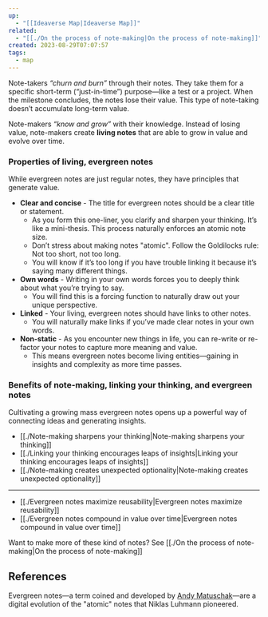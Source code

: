 ```yaml
---
up:
  - "[[Ideaverse Map|Ideaverse Map]]"
related:
  - "[[./On the process of note-making|On the process of note-making]]"
created: 2023-08-29T07:07:57
tags:
  - map
---
```

Note-takers _“churn and burn”_ through their notes. They take them for a specific short-term (“just-in-time”) purpose—like a test or a project. When the milestone concludes, the notes lose their value. This type of note-taking doesn’t accumulate long-term value.

Note-makers _“know and grow”_ with their knowledge. Instead of losing value, note-makers create **living notes** that are able to grow in value and evolve over time.

### Properties of living, evergreen notes
While evergreen notes are just regular notes, they have principles that generate value.

- **Clear and concise** - The title for evergreen notes should be a clear title or statement.
	- As you form this one-liner, you clarify and sharpen your thinking. It’s like a mini-thesis. This process naturally enforces an atomic note size.
	- Don’t stress about making notes "atomic". Follow the Goldilocks rule: Not too short, not too long.
	- You will know if it’s too long if you have trouble linking it because it’s saying many different things.
- **Own words** - Writing in your own words forces you to deeply think about what you’re trying to say.
	- You will find this is a forcing function to naturally draw out your unique perspective.
- **Linked** - Your living, evergreen notes should have links to other notes.
	- You will naturally make links if you’ve made clear notes in your own words.
- **Non-static** - As you encounter new things in life, you can re-write or re-factor your notes to capture more meaning and value.
	- This means evergreen notes become living entities—gaining in insights and complexity as more time passes.

### Benefits of note-making, linking your thinking, and evergreen notes
Cultivating a growing mass evergreen notes opens up a powerful way of connecting ideas and generating insights.

- [[./Note-making sharpens your thinking|Note-making sharpens your thinking]]
- [[./Linking your thinking encourages leaps of insights|Linking your thinking encourages leaps of insights]]
- [[./Note-making creates unexpected optionality|Note-making creates unexpected optionality]]

---
- [[./Evergreen notes maximize reusability|Evergreen notes maximize reusability]]
- [[./Evergreen notes compound in value over time|Evergreen notes compound in value over time]]

Want to make more of these kind of notes? See [[./On the process of note-making|On the process of note-making]]

## References
Evergreen notes—a term coined and developed by [Andy Matuschak](https://notes.andymatuschak.org/About_these_notes)—are a digital evolution of the "atomic" notes that Niklas Luhmann pioneered. 
